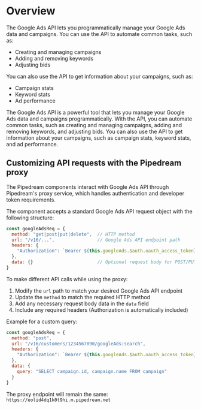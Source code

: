 # Overview

The Google Ads API lets you programmatically manage your Google Ads data and
campaigns. You can use the API to automate common tasks, such as:

- Creating and managing campaigns
- Adding and removing keywords
- Adjusting bids

You can also use the API to get information about your campaigns, such as:

- Campaign stats
- Keyword stats
- Ad performance

The Google Ads API is a powerful tool that lets you manage your Google Ads data
and campaigns programmatically. With the API, you can automate common tasks,
such as creating and managing campaigns, adding and removing keywords, and
adjusting bids. You can also use the API to get information about your
campaigns, such as campaign stats, keyword stats, and ad performance.

## Customizing API requests with the Pipedream proxy

The Pipedream components interact with Google Ads API through Pipedream's proxy service, which handles authentication and developer token requirements.

The component accepts a standard Google Ads API request object with the following structure:

```javascript
const googleAdsReq = {
  method: "get|post|put|delete",  // HTTP method
  url: "/v16/...",                // Google Ads API endpoint path
  headers: {
    "Authorization": `Bearer ${this.googleAds.$auth.oauth_access_token}`
  },
  data: {}                        // Optional request body for POST/PUT requests
}
```

To make different API calls while using the proxy:

1. Modify the `url` path to match your desired Google Ads API endpoint
2. Update the `method` to match the required HTTP method
3. Add any necessary request body data in the `data` field
4. Include any required headers (Authorization is automatically included)

Example for a custom query:

```javascript
const googleAdsReq = {
  method: "post",
  url: "/v16/customers/1234567890/googleAds:search",
  headers: {
    "Authorization": `Bearer ${this.googleAds.$auth.oauth_access_token}`
  },
  data: {
    query: "SELECT campaign.id, campaign.name FROM campaign"
  }
}
```

The proxy endpoint will remain the same: `https://eolid4dq1k0t9hi.m.pipedream.net`